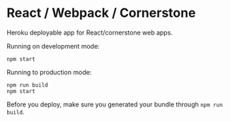 # React / Webpack / Cornerstone

Heroku deployable app for React/cornerstone web apps.

Running on development mode:
```
npm start
```

Running to production mode:
```
npm run build
npm start
```

Before you deploy, make sure you generated your bundle through `npm run build`.
